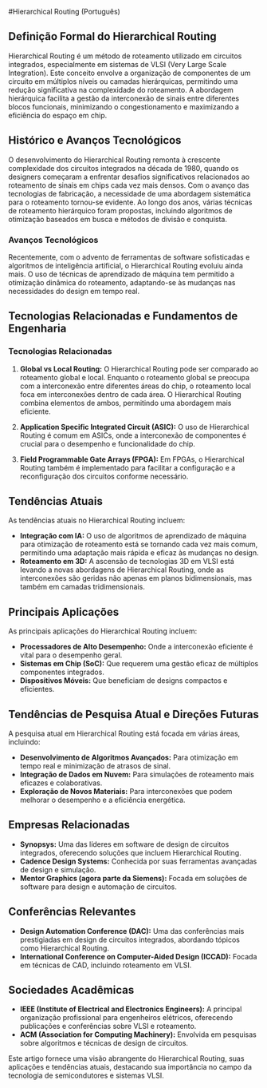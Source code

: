 #Hierarchical Routing (Português)

## Definição Formal do Hierarchical Routing

Hierarchical Routing é um método de roteamento utilizado em circuitos integrados, especialmente em sistemas de VLSI (Very Large Scale Integration). Este conceito envolve a organização de componentes de um circuito em múltiplos níveis ou camadas hierárquicas, permitindo uma redução significativa na complexidade do roteamento. A abordagem hierárquica facilita a gestão da interconexão de sinais entre diferentes blocos funcionais, minimizando o congestionamento e maximizando a eficiência do espaço em chip.

## Histórico e Avanços Tecnológicos

O desenvolvimento do Hierarchical Routing remonta à crescente complexidade dos circuitos integrados na década de 1980, quando os designers começaram a enfrentar desafios significativos relacionados ao roteamento de sinais em chips cada vez mais densos. Com o avanço das tecnologias de fabricação, a necessidade de uma abordagem sistemática para o roteamento tornou-se evidente. Ao longo dos anos, várias técnicas de roteamento hierárquico foram propostas, incluindo algoritmos de otimização baseados em busca e métodos de divisão e conquista.

### Avanços Tecnológicos

Recentemente, com o advento de ferramentas de software sofisticadas e algoritmos de inteligência artificial, o Hierarchical Routing evoluiu ainda mais. O uso de técnicas de aprendizado de máquina tem permitido a otimização dinâmica do roteamento, adaptando-se às mudanças nas necessidades do design em tempo real.

## Tecnologias Relacionadas e Fundamentos de Engenharia

### Tecnologias Relacionadas

1. **Global vs Local Routing:** O Hierarchical Routing pode ser comparado ao roteamento global e local. Enquanto o roteamento global se preocupa com a interconexão entre diferentes áreas do chip, o roteamento local foca em interconexões dentro de cada área. O Hierarchical Routing combina elementos de ambos, permitindo uma abordagem mais eficiente.

2. **Application Specific Integrated Circuit (ASIC):** O uso de Hierarchical Routing é comum em ASICs, onde a interconexão de componentes é crucial para o desempenho e funcionalidade do chip.

3. **Field Programmable Gate Arrays (FPGA):** Em FPGAs, o Hierarchical Routing também é implementado para facilitar a configuração e a reconfiguração dos circuitos conforme necessário.

## Tendências Atuais

As tendências atuais no Hierarchical Routing incluem:

- **Integração com IA:** O uso de algoritmos de aprendizado de máquina para otimização de roteamento está se tornando cada vez mais comum, permitindo uma adaptação mais rápida e eficaz às mudanças no design.
- **Roteamento em 3D:** A ascensão de tecnologias 3D em VLSI está levando a novas abordagens de Hierarchical Routing, onde as interconexões são geridas não apenas em planos bidimensionais, mas também em camadas tridimensionais.

## Principais Aplicações

As principais aplicações do Hierarchical Routing incluem:

- **Processadores de Alto Desempenho:** Onde a interconexão eficiente é vital para o desempenho geral.
- **Sistemas em Chip (SoC):** Que requerem uma gestão eficaz de múltiplos componentes integrados.
- **Dispositivos Móveis:** Que beneficiam de designs compactos e eficientes.

## Tendências de Pesquisa Atual e Direções Futuras

A pesquisa atual em Hierarchical Routing está focada em várias áreas, incluindo:

- **Desenvolvimento de Algoritmos Avançados:** Para otimização em tempo real e minimização de atrasos de sinal.
- **Integração de Dados em Nuvem:** Para simulações de roteamento mais eficazes e colaborativas.
- **Exploração de Novos Materiais:** Para interconexões que podem melhorar o desempenho e a eficiência energética.

## Empresas Relacionadas

- **Synopsys:** Uma das líderes em software de design de circuitos integrados, oferecendo soluções que incluem Hierarchical Routing.
- **Cadence Design Systems:** Conhecida por suas ferramentas avançadas de design e simulação.
- **Mentor Graphics (agora parte da Siemens):** Focada em soluções de software para design e automação de circuitos.

## Conferências Relevantes

- **Design Automation Conference (DAC):** Uma das conferências mais prestigiadas em design de circuitos integrados, abordando tópicos como Hierarchical Routing.
- **International Conference on Computer-Aided Design (ICCAD):** Focada em técnicas de CAD, incluindo roteamento em VLSI.

## Sociedades Acadêmicas

- **IEEE (Institute of Electrical and Electronics Engineers):** A principal organização profissional para engenheiros elétricos, oferecendo publicações e conferências sobre VLSI e roteamento.
- **ACM (Association for Computing Machinery):** Envolvida em pesquisas sobre algoritmos e técnicas de design de circuitos.

Este artigo fornece uma visão abrangente do Hierarchical Routing, suas aplicações e tendências atuais, destacando sua importância no campo da tecnologia de semicondutores e sistemas VLSI.